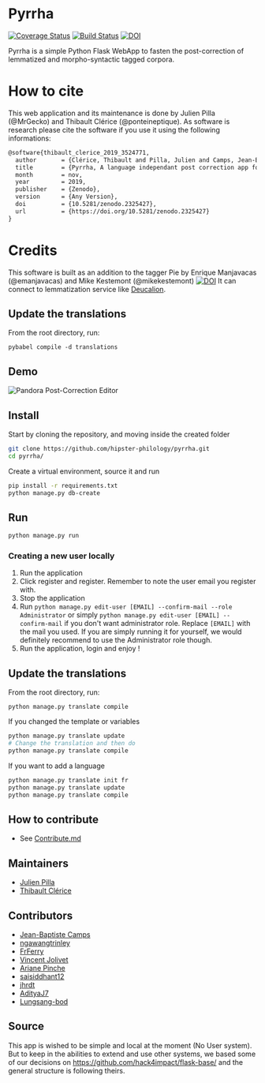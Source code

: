 Pyrrha
======

[![Coverage Status](https://coveralls.io/repos/github/hipster-philology/ppyrrha/badge.svg?branch=master)](https://coveralls.io/github/hipster-philology/pyrrha?branch=dev)
[![Build Status](https://travis-ci.org/hipster-philology/pyrrha.svg?branch=master)](https://travis-ci.org/hipster-philology/pyrrha)
[![DOI](https://zenodo.org/badge/DOI/10.5281/zenodo.2325427.svg)](https://doi.org/10.5281/zenodo.2325427)


Pyrrha is a simple Python Flask WebApp to fasten the post-correction
of lemmatized and morpho-syntactic tagged corpora.

# How to cite

This web application and its maintenance is done by Julien Pilla (@MrGecko) and Thibault Clérice (@ponteineptique). As software is research
please cite the software if you use it using the following informations:

```latex
@software{thibault_clerice_2019_3524771,
  author       = {Clérice, Thibault and Pilla, Julien and Camps, Jean-Baptiste and Jolivet, Vincent and Pinche, Ariane},
  title        = {Pyrrha, A language independant post correction app for POS and lemmatization},
  month        = nov,
  year         = 2019,
  publisher    = {Zenodo},
  version      = {Any Version},
  doi          = {10.5281/zenodo.2325427},
  url          = {https://doi.org/10.5281/zenodo.2325427}
}
```

# Credits

This software is built as an addition to the tagger Pie by Enrique Manjavacas (@emanjavacas) and Mike Kestemont (@mikekestemont) [![DOI](https://zenodo.org/badge/131014015.svg)](https://zenodo.org/badge/latestdoi/131014015)
It can connect to lemmatization service like [Deucalion](https://github.com/chartes/deucalion-chartes).

## Update the translations

From the root directory, run:

`pybabel compile -d translations`

## Demo
![Pandora Post-Correction Editor](./demo.gif)

## Install

Start by cloning the repository, and moving inside the created folder

```bash
git clone https://github.com/hipster-philology/pyrrha.git
cd pyrrha/
```

Create a virtual environment, source it and run

```bash
pip install -r requirements.txt
python manage.py db-create
```

## Run

```bash
python manage.py run
```

### Creating a new user locally

1. Run the application
2. Click register and register. Remember to note the user email you register with.
3. Stop the application
4. Run `python manage.py edit-user [EMAIL] --confirm-mail --role Administrator` or simply 
`python manage.py edit-user [EMAIL] --confirm-mail` if you don't want administrator role. Replace `[EMAIL]`
with the mail you used. If you are simply running it for yourself, we would definitely recommend to use the Administrator role though.
5. Run the application, login and enjoy !

## Update the translations

From the root directory, run:

`python manage.py translate compile`

If you changed the template or variables

```sh
python manage.py translate update
# Change the translation and then do
python manage.py translate compile
```

If you want to add a language

```sh
python manage.py translate init fr
python manage.py translate update
python manage.py translate compile
```

## How to contribute

- See [Contribute.md](CONTRIBUTING.md)

## Maintainers

- [Julien Pilla](https://github.com/MrGecko)
- [Thibault Clérice](https://github.com/ponteineptique)

## Contributors

- [Jean-Baptiste Camps](https://github.com/Jean-Baptiste-Camps)
- [ngawangtrinley](https://github.com/ngawangtrinley)
- [FrFerry](https://github.com/FrFerry)
- [Vincent Jolivet](https://github.com/architexte)
- [Ariane Pinche](https://github.com/ArianePinche)
- [saisiddhant12](https://github.com/saisiddhant12)
- [jhrdt](https://github.com/jhrdt)
- [AdityaJ7](https://github.com/AdityaJ7)
- [Lungsang-bod](https://github.com/Lungsang-bod)

## Source

This app is wished to be simple and local at the moment (No User system). But to keep in the abilities to extend and use
other systems, we based some of our decisions on https://github.com/hack4impact/flask-base/ and the general structure is following theirs.
